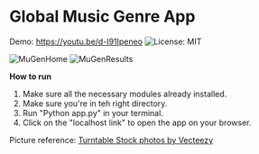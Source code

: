 # Global Music Genre App
 
Demo:
https://youtu.be/d-I91Ipeneo
  ![License: MIT](https://img.shields.io/badge/License-MIT-yellow.svg)


![MuGenHome](https://github.com/user-attachments/assets/e42207a3-c861-441d-9fa9-95b2e35b0a8d)
![MuGenResults](https://github.com/user-attachments/assets/70fa4800-342f-4a47-b6ce-38c44a289e8e)


**How to run**
1. Make sure all the necessary modules already installed.
2. Make sure you're in teh right directory.
3. Run "Python app.py" in your terminal.
4. Click on the "localhost link" to open the app on your browser.
   
Picture reference: <a href="https://www.vecteezy.com/free-photos/turntable">Turntable Stock photos by Vecteezy</a>
